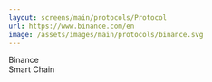 ```yaml
---
layout: screens/main/protocols/Protocol
url: https://www.binance.com/en
image: /assets/images/main/protocols/binance.svg
---
```


Binance <br /> Smart Chain